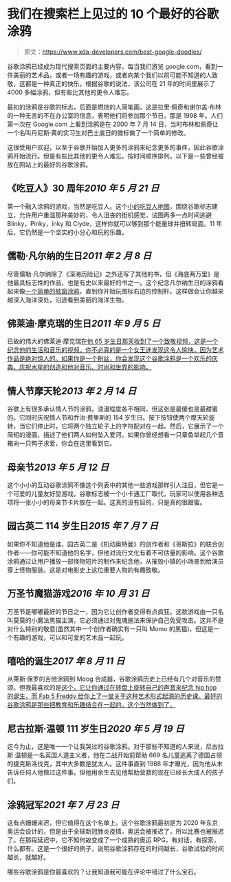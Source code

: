# 我们在搜索栏上见过的 10 个最好的谷歌涂鸦

> 原文：<https://www.xda-developers.com/best-google-doodles/>

谷歌涂鸦已经成为现代搜索页面的主要内容。每当我们游览 google.com，看到一件美丽的艺术品，或者一场有趣的游戏，或者向某个我们以前可能不知道的人致敬，这都是一种真正的快乐。根据谷歌的说法，该公司在 21 年的时间里展示了 4000 多幅涂鸦，但有些比其他的更令人难忘。

最初的涂鸦是谷歌的标志，后面是燃烧的人简笔画，这是拉里·佩奇和谢尔盖·布林的一种无言的不在办公室的信息，表明他们将参加那个节日。那是 1998 年。人们第一次在 Google.com 上看到涂鸦是在 2000 年 7 月 14 日，当时布林和佩奇让一个名叫丹尼斯·黄的实习生对巴士底日的徽标做了一个简单的修改。

这很受用户欢迎，以至于谷歌开始加入更多的涂鸦来纪念更多的事件，因此谷歌涂鸦开始流行。但是有些比其他的更令人难忘。按时间顺序排列，以下是一些曾经被放在网站上的最好的谷歌涂鸦。

## 《吃豆人》30 周年*2010 年 5 月 21 日*

第一个融入涂鸦的游戏，当然是吃豆人。这个[小的吃豆人地图](https://www.google.com/doodles/30th-anniversary-of-pac-man)，围绕谷歌标志建立，允许用户重温那种美妙的，令人沮丧的街机感觉，试图再多一点时间逃避 Blinky，Pinky，inky 和 Clyde，这样你就可以够到那个能量球并扭转局面。11 年后，它仍然是一个坚实的小分心和玩的乐趣。

## 儒勒·凡尔纳的生日*2011 年 2 月 8 日*

尽管儒勒·凡尔纳除了《深海历险记》之外还写了其他的书，但《海底两万里》是他最具标志性的作品，也是有史以来最好的书之一。这个纪念凡尔纳生日的涂鸦看起来像[一个简单的舷窗涂鸦](https://www.google.com/doodles/jules-vernes-183rd-birthday)，直到你开始玩图标右边的控制杆。这样做会让你越来越深入海洋深处，沿途看到美丽的海洋生物。

## 佛莱迪·摩克瑞的生日*2011 年 9 月 5 日*

已故的伟大的佛莱迪·摩克瑞[在他 65 岁生日那天收到了一个致敬视频，这是一个纪念他的生活和音乐的视频。你不必真的是一个女王迷发现这令人愉快，因为艺术作品是绝对惊人的。如果你是一个粉丝，你会发现这个谷歌涂鸦是一个欢乐的庆典，庆祝水星的创造和他对音乐、时尚和世界的影响。](https://www.google.com/doodles/freddie-mercurys-65th-birthday)

## 情人节摩天轮*2013 年 2 月 14 日*

谷歌上有很多承认情人节的涂鸦，浪漫程度各不相同，但这张是最傻也是最甜蜜的。它同时庆祝情人节和乔治·费里斯的 154 岁生日。按下按钮使两个摩天轮旋转，当它们停止时，它将两个独立轮子上的字符配对在一起。然后，它展示了一个简短的漫画，描述了他们两人如何坠入爱河。如果你曾经想看一只章鱼举起几个音箱向一只鸭子求爱，你会在这里看到它。

## 母亲节*2013 年 5 月 12 日*

这个小小的互动谷歌涂鸦不像这个列表中的其他一些游戏那样引人注目，但它是一个可爱的儿童友好型游戏。谷歌标志被一个小卡通工厂取代，玩家可以使用各种选项将一张小小的母亲节卡片放在一起。这真的没有目的，只是真的很甜蜜。

## 园古英二 114 岁生日*2015 年 7 月 7 日*

如果你不知道他是谁，园古英二是《机动奥特曼》的创作者和《哥斯拉》的联合创作者——你可能不知道他的名字，但他对流行文化有着不可估量的影响。这个谷歌涂鸦通过让用户播放一部怪物短片的制作来纪念他，从摧毁小镇的小场景到给演员穿上怪物服装。这是对电影史上这位重要人物的有趣致敬。

## 万圣节魔猫游戏*2016 年 10 月 31 日*

万圣节是嘟嘟最好的节日之一，因为它让创作者变得有点疯狂。这款游戏由一只名叫莫莫的小魔法黑猫主演，它必须通过对鬼魂施法来保护自己免受攻击。这并不是对什么特别的敬意(虽然其中一个创作者确实有一只叫 Momo 的黑猫)，但这是一个有趣的游戏，可以和可爱的艺术品一起玩。

## 嘻哈的诞生*2017 年 8 月 11 日*

从莱斯·保罗的吉他涂鸦到 Moog 合成器，谷歌涂鸦历史上已经有几个对音乐的赞颂。但我最喜欢的是[这个，它让你通过在转盘上旋转自己的声音来纪念 hip hop 的诞生，而 Fab 5 Freddy 给你上了一堂关于这种艺术形式起源的历史课。最好的谷歌涂鸦是那些把教育和乐趣结合在一起的，这个当然做到了。](https://www.google.com/doodles/44th-anniversary-of-the-birth-of-hip-hop)

## 尼古拉斯·温顿 111 岁生日*2020 年 5 月 19 日*

迄今为止，这是唯一一个让我哭过的谷歌涂鸦。对于那些不知道的人来说，尼古拉斯·温顿是一名英国人道主义者，他在二战开始前帮助 669 名儿童逃离了德国占领的捷克斯洛伐克，其中大多数是犹太人。这件事直到 1988 年才曝光，因为他从未告诉任何人他做过这件事，但他用余生去见他帮助营救的现在已经长大成人的孩子们。

## 涂鸦冠军*2021 年 7 月 23 日*

这有点姗姗来迟，但它值得在这个名单上。这个谷歌涂鸦最初是为 2020 年东京奥运会设计的，但是由于全球新冠肺炎疫情，奥运会被推迟了，所以比赛也被推迟了。在那段延迟中，它不知何故变成了一个成熟的奥运 RPG，有对话，有探索，什么都有。这是一个很好的例子，说明谷歌涂鸦存在的时间越长，谷歌试验的时间越长，就越好。

哪些谷歌涂鸦是你最喜欢的？让我知道我可能在评论中错过了什么宝石。